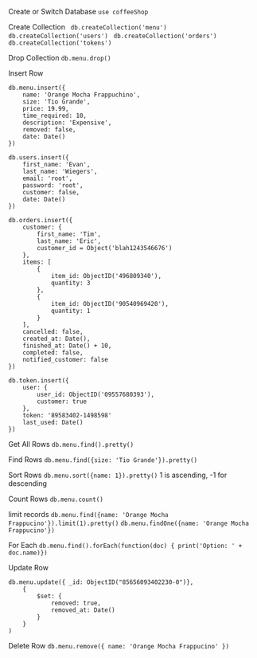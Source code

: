 Create or Switch Database
`use coffeeShop`

Create Collection
` db.createCollection('menu')`
` db.createCollection('users')`
` db.createCollection('orders')`
` db.createCollection('tokens')`

Drop Collection
`db.menu.drop()`

Insert Row

```
db.menu.insert({
    name: 'Orange Mocha Frappuchino',
    size: 'Tio Grande',
    price: 19.99,
    time_required: 10,
    description: 'Expensive',
    removed: false,
    date: Date()
})
```

```
db.users.insert({
    first_name: 'Evan',
    last_name: 'Wiegers',
    email: 'root',
    password: 'root',
    customer: false,
    date: Date()
})
```

```
db.orders.insert({
    customer: {
        first_name: 'Tim',
        last_name: 'Eric',
        customer_id = Object('blah1243546676')
    },
    items: [
        {
            item_id: ObjectID('496809340'),
            quantity: 3
        },
        {
            item_id: ObjectID('90540969420'),
            quantity: 1
        }
    ],
    cancelled: false,
    created_at: Date(),
    finished_at: Date() + 10,
    completed: false,
    notified_customer: false
})
```

```
db.token.insert({
    user: {
        user_id: ObjectID('09557680393'),
        customer: true
    },
    token: '89583402-1498598'
    last_used: Date()
})
```

Get All Rows
`db.menu.find().pretty()`

Find Rows
`db.menu.find({size: 'Tio Grande'}).pretty()`

Sort Rows
`db.menu.sort({name: 1}).pretty()`
1 is ascending, -1 for descending

Count Rows
`db.menu.count()`

limit records
`db.menu.find({name: 'Orange Mocha Frappucino'}).limit(1).pretty()`
`db.menu.findOne({name: 'Orange Mocha Frappucino'})`

For Each
`db.menu.find().forEach(function(doc) { print('Option: ' + doc.name)})`

Update Row

```
db.menu.update({ _id: ObjectID("85656093402230-0")},
    {
        $set: {
            removed: true,
            removed_at: Date()
        }
    }
)
```

Delete Row
`db.menu.remove({ name: 'Orange Mocha Frappucino' })`
